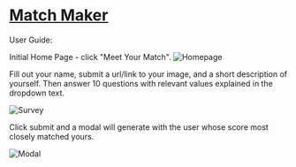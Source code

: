 # [Match Maker](https://survey-match-maker.herokuapp.com/survey)

User Guide:

Initial Home Page - click "Meet Your Match".
![Homepage](../home.png)


Fill out your name, submit a url/link to your image, and a short description of yourself.
Then answer 10 questions with relevant values explained in the dropdown text.

![Survey](../survey.png)


Click submit and a modal will generate with the user whose score most closely matched yours. 

![Modal](../modal.png)


